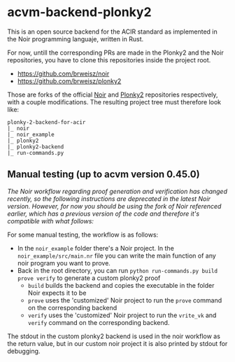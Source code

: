 # acvm-backend-plonky2
This is an open source backend for the ACIR standard as implemented in the Noir programming languaje, written in Rust.

For now, untill the corresponding PRs are made in the Plonky2 and the Noir repositories, you have to clone this repositories inside the project root.
* https://github.com/brweisz/noir 
* https://github.com/brweisz/plonky2

Those are forks of the official [Noir](https://github.com/noir-lang/noir) and [Plonky2](https://github.com/0xPolygonZero/plonky2) repositories respectively, with a couple modifications.
The resulting project tree must therefore look like:

```
plonky-2-backend-for-acir
|_ noir
|_ noir_example
|_ plonky2
|_ plonky2-backend
|_ run-commands.py
```

## Manual testing (up to acvm version 0.45.0)
_The Noir workflow regarding proof generation and verification has changed recently, so the following instructions are deprecated in the latest Noir version. However, for now you should be using the fork of Noir referenced earlier, which has a previous version of the code and therefore it's compatible with what follows:_

For some manual testing, the workflow is as follows:
* In the ```noir_example``` folder there's a Noir project. In the ```noir_example/src/main.nr``` file you can write the main function of any noir program you want to prove.
* Back in the root directory, you can run ```python run-commands.py build prove verify``` to generate a custom plonky2 proof
  * ```build``` builds the backend and copies the executable in the folder Noir expects it to be
  * ```prove``` uses the 'customized' Noir project to run the ```prove``` command on the corresponding backend
  * ```verify``` uses the 'customized' Noir project to run the ```vrite_vk``` and ```verify``` command on the corresponding backend. 

The stdout in the custom plonky2 backend is used in the noir workflow as the return value, but in our custom noir project it is also printed by stdout for debugging.
